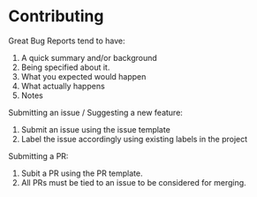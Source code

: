 # Contributing

Great Bug Reports tend to have:
1. A quick summary and/or background
2. Being specified about it.
3. What you expected would happen
4. What actually happens
5. Notes

Submitting an issue / Suggesting a new feature:
1. Submit an issue using the issue template
2. Label the issue accordingly using existing labels in the project

Submitting a PR:
1. Subit a PR using the PR template.
2. All PRs must be tied to an issue to be considered for merging.
